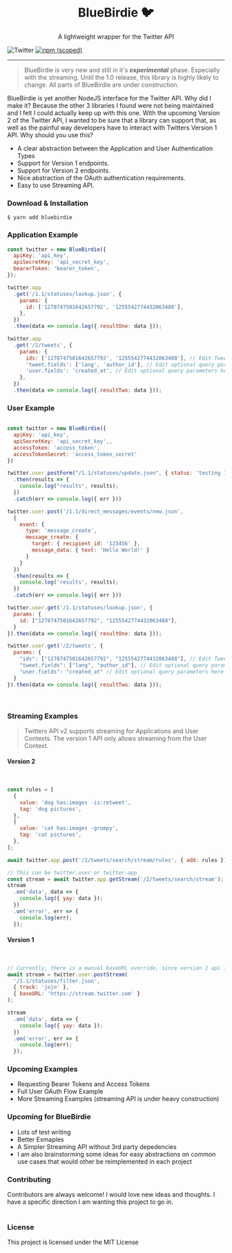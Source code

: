 <!-- <p align="center"><img src="logo.png" /></p> -->

<h1 align="center"> BlueBirdie 🐦</h1>

<p align="center"> A lightweight wrapper for the Twitter API </p>

![Twitter](https://img.shields.io/badge/Twitter-But%20Simple-blue?style=for-the-badge&logo=Twitter)
[![npm (scoped)](https://img.shields.io/npm/v/bluebirdie?style=for-the-badge&logo=npm)](https://www.npmjs.com/search?q=bluebirdie)

<hr/>

> BlueBirdie is very new and still in it's **_experimental_** phase. Especially with the streaming. Until the 1.0 release, this library is highly likely to change. All parts of BlueBirdie are under construction.

<p>BlueBirdie is yet another NodeJS interface for the Twitter API. Why did I make it? Because the other 3 libraries I found were not being maintained and I felt I could actually keep up with this one. With the upcoming Version 2 of the Twitter API, I wanted to be sure that a library can support that, as well as the painful way developers have to interact with Twitters Version 1 API. Why should you use this?</p>

<ul>
  <li>A clear abstraction between the Application and User Authentication Types</li>
  <li>Support for Version 1 endpoints.</li>
  <li>Support for Version 2 endpoints.</li>
  <li>Nice abstraction of the OAuth authentication requirements.</li>
  <li>Easy to use Streaming API.</li>
</ul>

<h3> Download & Installation </h3>

```shell
$ yarn add bluebirdie
```

<h3> Application Example </h3>

```javascript
const twitter = new BlueBirdie({
  apiKey: 'api_key',
  apiSecretKey: 'api_secret_key',
  bearerToken: 'bearer_token',
});

twitter.app
  .get('/1.1/statuses/lookup.json', {
    params: {
      id: ['1278747501642657792', '1255542774432063488'],
    },
  })
  .then(data => console.log({ resultOne: data }));

twitter.app
  .get('/2/tweets', {
    params: {
      ids: ['1278747501642657792', '1255542774432063488'], // Edit Tweet IDs to look up
      'tweet.fields': ['lang', 'author_id'], // Edit optional query parameters here
      'user.fields': 'created_at', // Edit optional query parameters here
    },
  })
  .then(data => console.log({ resultTwo: data }));
```

<h3> User Example </h3>

```javascript

const twitter = new BlueBirdie({
  apiKey: 'api_key',
  apiSecretKey: 'api_secret_key',,
  accessToken: 'access_token',
  accessTokenSecret: 'access_token_secret'
})

twitter.user.postForm("/1.1/statuses/update.json", { status: 'testing 12345' })
  .then(results => {
    console.log("results", results);
  })
  .catch(err => console.log({ err }))

twitter.user.post('/1.1/direct_messages/events/new.json',
  {
    event: {
      type: 'message_create',
      message_create: {
        target: { recipient_id: '123456' },
        message_data: { text: 'Hello World!' }
      }
    }
  })
  .then(results => {
    console.log('results', results);
  })
  .catch(err => console.log({ err }))

twitter.user.get('/1.1/statuses/lookup.json', {
  params: {
    id: ["1278747501642657792", "1255542774432063488"],
  }
}).then(data => console.log({ resultOne: data }));

twitter.user.get('/2/tweets', {
  params: {
    "ids": ["1278747501642657792", "1255542774432063488"], // Edit Tweet IDs to look up
    "tweet.fields": ["lang", "author_id"], // Edit optional query parameters here
    "user.fields": "created_at" // Edit optional query parameters here
  }
}).then(data => console.log({ resultTwo: data }));
```

<br/>

<h3> Streaming Examples </h3>

> Twitters API v2 supports streaming for Applications and User Contexts. The version 1 API only allows streaming from the User Context.

<h4> Version 2 </h4>
<br/>

```javascript
const rules = [
  {
    value: 'dog has:images -is:retweet',
    tag: 'dog pictures',
  },
  {
    value: 'cat has:images -grumpy',
    tag: 'cat pictures',
  },
];

await twitter.app.post('/2/tweets/search/stream/rules', { add: rules });

// This can be twitter.user or twitter.app
const stream = await twitter.app.getStream('/2/tweets/search/stream');
stream
  .on('data', data => {
    console.log({ yay: data });
  })
  .on('error', err => {
    console.log(err);
  });
```

<h4> Version 1 </h4>
<br/>

```javascript
// Currently, there is a manual baseURL override, since version 1 api is on a different domain. If the bluebird client instance is only going to be used for version 1 stream, the domain can be set in the config.
await stream = twitter.user.postStream(
  '/1.1/statuses/filter.json',
  { track: 'jojo' },
  { baseURL: 'https://stream.twitter.com' }
);

stream
  .on('data', data => {
    console.log({ yay: data });
  })
  .on('error', err => {
    console.log(err);
  });
```

<h3> Upcoming Examples</h3>
<ul>
  <li>Requesting Bearer Tokens and Access Tokens</li>
  <li>Full User OAuth Flow Example</li>
  <li>More Streaming Examples (streaming API is under heavy construction)</li>
</ul>

<h3> Upcoming for BlueBirdie</h3>
<ul>
  <li>Lots of test writing</li>
  <li>Better Exmaples</li>
  <li>A Simpler Streaming API without 3rd party depedencies</li>
  <li>I am also brainstorming some ideas for easy abstractions on common use cases that would other be reimplemented in each project</li>
</ul>

<h3>Contributing</h3>
Contributors are always welcome! I would love new ideas and thoughts. I have a specific direction I am wanting this project to go in.
<br/><br/>
<h3>License</h3>
This project is licensed under the MIT License
